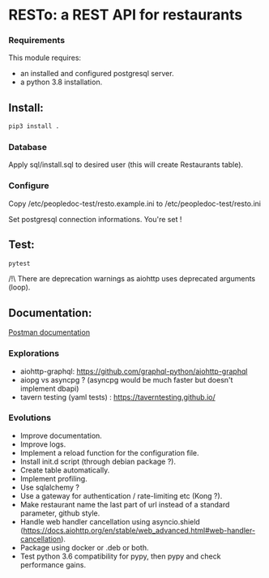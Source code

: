 # RESTo: a REST API for restaurants
### Requirements
This module requires:
- an installed and configured postgresql server.
- a python 3.8 installation.

## Install:
```sh
pip3 install .
```

### Database
Apply sql/install.sql to desired user (this will create Restaurants table).

### Configure
Copy /etc/peopledoc-test/resto.example.ini to /etc/peopledoc-test/resto.ini

Set postgresql connection informations. You're set !

## Test:
```sh
pytest
```
/!\ There are deprecation warnings as aiohttp uses deprecated arguments (loop).

## Documentation:
[Postman documentation](https://documenter.getpostman.com/view/9855198/SWEDzESm)

### Explorations
- aiohttp-graphql: https://github.com/graphql-python/aiohttp-graphql
- aiopg vs asyncpg ? (asyncpg would be much faster but doesn't implement dbapi)
- tavern testing (yaml tests) : https://taverntesting.github.io/

### Evolutions
- Improve documentation.
- Improve logs.
- Implement a reload function for the configuration file.
- Install init.d script (through debian package ?).
- Create table automatically.
- Implement profiling.
- Use sqlalchemy ?
- Use a gateway for authentication / rate-limiting etc (Kong ?).
- Make restaurant name the last part of url instead of a standard parameter, github style.
- Handle web handler cancellation using asyncio.shield (https://docs.aiohttp.org/en/stable/web_advanced.html#web-handler-cancellation).
- Package using docker or .deb or both.
- Test python 3.6 compatibility for pypy, then pypy and check performance gains.
